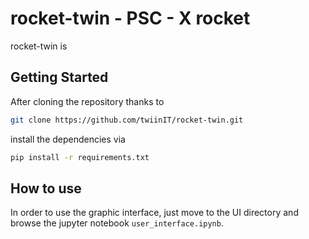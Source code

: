 # rocket-twin - PSC - X rocket

rocket-twin is 

## Getting Started

After cloning the repository thanks to 
```bash
git clone https://github.com/twiinIT/rocket-twin.git
```

install the dependencies via 

```bash
pip install -r requirements.txt
```

## How to use

In order to use the graphic interface, just move to the UI directory 
and browse the jupyter notebook `user_interface.ipynb`.
